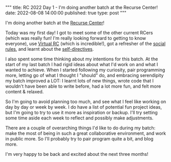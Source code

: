 """
title: RC 2022 Day 1 - I'm doing another batch at the Recurse Center!
date: 2022-08-08 14:00:00
published: true
type: post
"""

I'm doing another batch at the [Recurse Center](https://www.recurse.com)!  

Today was my first day!  I got to meet some of the other current RCers (which was really fun! I'm really looking forward to getting to know everyone), use [Virtual RC](https://www.youtube.com/watch?v=Qv801wYJoXQ) (which is incredible!), got a refresher of the [social rules](https://www.recurse.com/social-rules), and learnt about the [self-directives](https://www.recurse.com/self-directives).  

I also spent some time thinking about my intentions for this batch.  At the start of my last batch I had rigid ideas about what I'd work on and what I wanted to achieve.  When I started following my curiosity, pair programming more, letting go of what I thought I "should" do, and embracing serendipity my batch improved a LOT: I learnt lots of new things, wrote code that I wouldn't have been able to write before, had a lot more fun, and felt more content & relaxed.

So I'm going to avoid planning too much, and see what I feel like working on day by day or week by week.  I do have a list of potential fun project ideas, but I'm going to try to use it more as inspiration or backup.  I'll try setting some time aside each week to reflect and possibly make adjustments.

There are a couple of overarching things I'd like to do during my batch: make the most of being in such a great collaborative environment, and work in public more.  So I'll probably try to pair program quite a bit, and blog more.

I'm very happy to be back and excited about the next three months!
